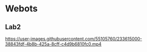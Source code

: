 # Webots

## Lab2



https://user-images.githubusercontent.com/55105760/233615000-38843fdf-4b8b-425a-8cff-c4d9b6810fc0.mp4

